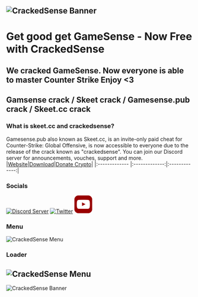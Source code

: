 
![CrackedSense Banner](https://crackedsense.xyz/WideBanner.png)
---
# Get good get GameSense - Now Free with CrackedSense
## We cracked GameSense. Now everyone is able to master Counter Strike Enjoy <3
## Gamsense crack / Skeet crack / Gamesense.pub crack / Skeet.cc crack
### What is skeet.cc and crackedsense?

Gamesense.pub also known as Skeet.cc, is an invite-only paid cheat for Counter-Strike: Global Offensive, is now accessible to everyone due to the release of the crack known as "crackedsense". You can join our Discord server for announcements, vouches, support and more.
|[Website](https://crackedsense.xyz)|[Download](https://crackedsense.xyz/download.html)|[Donate Crypto](https://crackedsense.xyz/donate.html)|
|:------------- |:-------------:|:-------------:|

### Socials

[![Discord Server](https://skillicons.dev/icons?i=discord)](https://discord.gg/crackedsense)
[![Twitter](https://skillicons.dev/icons?i=twitter)](https://twitter.com/crackedsensexyz)
[![Youtube](https://github.com/crackedsense/crackedsense/raw/main/.github/youtube48x48.png)](https://www.youtube.com/@crackedsense)


### Menu
![CrackedSense Menu](https://crackedsense.xyz/crackedsensemenu.png)

### Loader
![CrackedSense Menu](https://crackedsense.xyz/Loader.png)
---
![CrackedSense Banner](https://crackedsense.xyz/WideBanner.png)
 
 